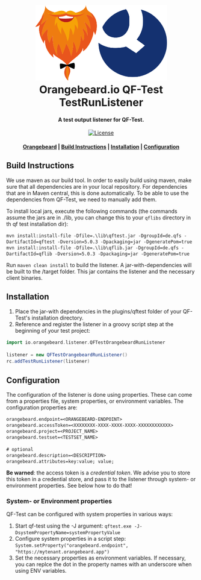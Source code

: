 <h1 align="center">
  <a href="https://github.com/orangebeard-io/qf-test-testrunlistener">
    <img src="https://raw.githubusercontent.com/orangebeard-io/qf-test-testrunlistener/master/.github/logo_qf.svg" alt="Orangebeard.io QF-Test TestRunListener" height="200">
  </a>
  <br>Orangebeard.io QF-Test TestRunListener<br>
</h1>

<h4 align="center">A test output listener for QF-Test.</h4>

<p align="center">
  <!-- <a href="https://github.com/orangebeard-io/qf-test-testrunlistener/actions">
    <img src="https://img.shields.io/github/workflow/status/orangebeard-io/qf-test-testrunlistener/release?style=flat-square"
      alt="Build Status" /> -->
  </a>
  <a href="https://github.com/orangebeard-io/qf-test-testrunlistener/blob/master/LICENSE.txt">
    <img src="https://img.shields.io/github/license/orangebeard-io/qf-test-testrunlistener?style=flat-square"
      alt="License" />
  </a>
</p>

<div align="center">
  <h4>
    <a href="https://orangebeard.io">Orangebeard</a> |
    <a href="#build-instructions">Build Instructions</a> |
    <a href="#installation">Installation</a> |
    <a href="#configuration">Configuration</a>
  </h4>
</div>

## Build Instructions

We use maven as our build tool. In order to easily build using maven, make sure that all dependencies are in your local repository.
For dependencies that are in Maven central, this is done automatically. To be able to use the dependencies from QF-Test, we need
to manually add them.

To install local jars, execute the following commands (the commands assume the jars are in ./lib, you can change this to your `qflibs`  directory in th qf test installation dir):

```shell
mvn install:install-file -Dfile=.\lib\qftest.jar -DgroupId=de.qfs -DartifactId=qftest -Dversion=5.0.3 -Dpackaging=jar -DgeneratePom=true
mvn install:install-file -Dfile=.\lib\qflib.jar -DgroupId=de.qfs -DartifactId=qflib -Dversion=5.0.3 -Dpackaging=jar -DgeneratePom=true
```

Run `maven clean install` to build the listener. A jar-with-dependencies will be built to the /target folder. This jar contains the listener and the necessary client binaries.

## Installation

1. Place the jar-with dependencies in the plugins/qftest folder of your QF-Test's installation directory.
2. Reference and register the listener in a groovy script step at the beginning of your test project:

```groovy
import io.orangebeard.listener.QFTestOrangebeardRunListener

listener = new QFTestOrangebeardRunListener()
rc.addTestRunListener(listener)
```

## Configuration
The configuration of the listener is done using properties. These can come from a properties file, system properties, or environment variables.
The configuration properties are:

```properties
orangebeard.endpoint=<ORANGEBEARD-ENDPOINT>
orangebeard.accessToken=<XXXXXXXX-XXXX-XXXX-XXXX-XXXXXXXXXXXX>
orangebeard.project=<PROJECT_NAME>
orangebeard.testset=<TESTSET_NAME>

# optional
orangebeard.description=<DESCRIPTION>
orangebeard.attributes=key:value; value;
```

**Be warned**: the access token is a *credential token*. We advise you to store this token in a credential store, and pass it to the listener through system- or environment properties. See below how to do that!

### System- or Environment properties
QF-Test can be configured with system properties in various ways:
1. Start qf-test using the -J argument: `qftest.exe -J-DsystemPropertyName=systemPropertyValue`
2. Configure system properties in a script step: `System.setProperty("orangebeard.endpoint", "https://mytenant.orangebeard.app")` 
3. Set the necessary properties as environment variables. If necessary, you can replce the dot in the property names with an underscore when using ENV variables.